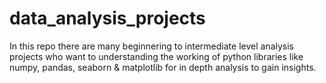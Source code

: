 # data_analysis_projects

In this repo there are many beginnering to intermediate level analysis projects who want to understanding the working of python libraries like numpy, pandas, seaborn & matplotlib for in depth analysis to gain insights. 
